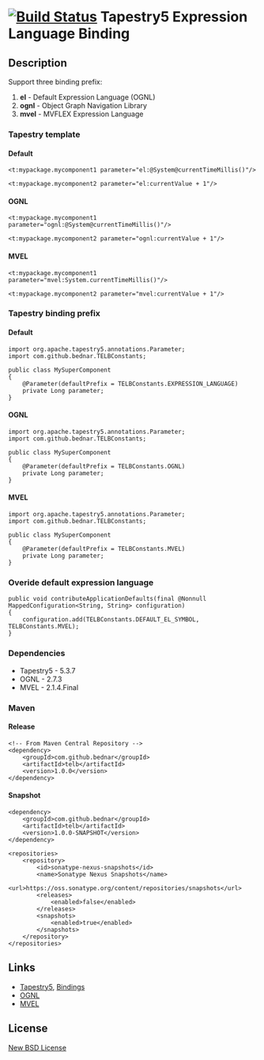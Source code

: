 # [![Build Status](https://travis-ci.org/bednar/telb.png?branch=master)](https://travis-ci.org/bednar/telb) Tapestry5 Expression Language Binding

## Description

Support three binding prefix:

1. __el__ - Default Expression Language (OGNL)
2. __ognl__ - Object Graph Navigation Library
3. __mvel__ - MVFLEX Expression Language

### Tapestry template

#### Default

    <t:mypackage.mycomponent1 parameter="el:@System@currentTimeMillis()"/>
    
    <t:mypackage.mycomponent2 parameter="el:currentValue + 1"/>
    
#### OGNL

    <t:mypackage.mycomponent1 parameter="ognl:@System@currentTimeMillis()"/>
    
    <t:mypackage.mycomponent2 parameter="ognl:currentValue + 1"/>
    
#### MVEL

    <t:mypackage.mycomponent1 parameter="mvel:System.currentTimeMillis()"/>
    
    <t:mypackage.mycomponent2 parameter="mvel:currentValue + 1"/>
    
### Tapestry binding prefix

#### Default

    import org.apache.tapestry5.annotations.Parameter;
    import com.github.bednar.TELBConstants;

    public class MySuperComponent
    {
        @Parameter(defaultPrefix = TELBConstants.EXPRESSION_LANGUAGE)
        private Long parameter;
    }
    
#### OGNL

    import org.apache.tapestry5.annotations.Parameter;
    import com.github.bednar.TELBConstants;

    public class MySuperComponent
    {
        @Parameter(defaultPrefix = TELBConstants.OGNL)
        private Long parameter;
    }
    
#### MVEL

    import org.apache.tapestry5.annotations.Parameter;
    import com.github.bednar.TELBConstants;

    public class MySuperComponent
    {
        @Parameter(defaultPrefix = TELBConstants.MVEL)
        private Long parameter;
    }
    
### Overide default expression language

    public void contributeApplicationDefaults(final @Nonnull MappedConfiguration<String, String> configuration)
    {
        configuration.add(TELBConstants.DEFAULT_EL_SYMBOL, TELBConstants.MVEL);
    }

### Dependencies

 - Tapestry5 - 5.3.7
 - OGNL - 2.7.3
 - MVEL - 2.1.4.Final

### Maven

#### Release

    <!-- From Maven Central Repository -->
    <dependency>
        <groupId>com.github.bednar</groupId>
        <artifactId>telb</artifactId>
        <version>1.0.0</version>
    </dependency>
    
#### Snapshot

    <dependency>
        <groupId>com.github.bednar</groupId>
        <artifactId>telb</artifactId>
        <version>1.0.0-SNAPSHOT</version>
    </dependency>
    
    <repositories>
        <repository>
            <id>sonatype-nexus-snapshots</id>
            <name>Sonatype Nexus Snapshots</name>
            <url>https://oss.sonatype.org/content/repositories/snapshots</url>
            <releases>
                <enabled>false</enabled>
            </releases>
            <snapshots>
                <enabled>true</enabled>
            </snapshots>
        </repository>
    </repositories>
    
## Links
 - [Tapestry5](http://tapestry.apache.org/), [Bindings](http://tapestry.apache.org/component-parameters.html#ComponentParameters-BindingExpressions)
 - [OGNL](http://commons.apache.org/proper/commons-ognl/)
 - [MVEL](http://mvel.codehaus.org)

## License

[New BSD License](http://en.wikipedia.org/wiki/BSD_licenses#3-clause_license_.28.22Revised_BSD_License.22.2C_.22New_BSD_License.22.2C_or_.22Modified_BSD_License.22.29)
